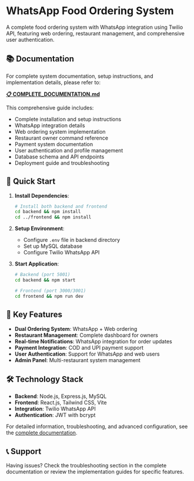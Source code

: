 # WhatsApp Food Ordering System

A complete food ordering system with WhatsApp integration using Twilio API, featuring web ordering, restaurant management, and comprehensive user authentication.

## 📚 Documentation

For complete system documentation, setup instructions, and implementation details, please refer to:

**[📋 COMPLETE_DOCUMENTATION.md](./COMPLETE_DOCUMENTATION.md)**

This comprehensive guide includes:
- Complete installation and setup instructions
- WhatsApp integration details
- Web ordering system implementation
- Restaurant owner command reference
- Payment system documentation
- User authentication and profile management
- Database schema and API endpoints
- Deployment guide and troubleshooting

## 🚀 Quick Start

1. **Install Dependencies**:
   ```bash
   # Install both backend and frontend
   cd backend && npm install
   cd ../frontend && npm install
   ```

2. **Setup Environment**:
   - Configure `.env` file in backend directory
   - Set up MySQL database
   - Configure Twilio WhatsApp API

3. **Start Application**:
   ```bash
   # Backend (port 5001)
   cd backend && npm start
   
   # Frontend (port 3000/3001)
   cd frontend && npm run dev
   ```

## 🎯 Key Features

- **Dual Ordering System**: WhatsApp + Web ordering
- **Restaurant Management**: Complete dashboard for owners
- **Real-time Notifications**: WhatsApp integration for order updates
- **Payment Integration**: COD and UPI payment support
- **User Authentication**: Support for WhatsApp and web users
- **Admin Panel**: Multi-restaurant system management

## 🛠️ Technology Stack

- **Backend**: Node.js, Express.js, MySQL
- **Frontend**: React.js, Tailwind CSS, Vite
- **Integration**: Twilio WhatsApp API
- **Authentication**: JWT with bcrypt

For detailed information, troubleshooting, and advanced configuration, see the [complete documentation](./COMPLETE_DOCUMENTATION.md).

## 📞 Support

Having issues? Check the troubleshooting section in the complete documentation or review the implementation guides for specific features.
